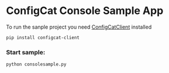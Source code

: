 # ConfigCat Console Sample App

To run the sanple project you need [ConfigCatClient](https://pypi.org/project/configcat-client/) installed
```
pip install configcat-client
```

### Start sample:
```
python consolesample.py
```